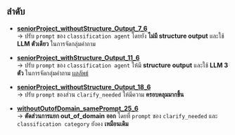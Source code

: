 ## ลำดับ

- [**seniorProject_withoutStructure_Output_7_6**](https://github.com/ffahpatcha/senior_project_update/tree/main/seniorProject_withoutStructure_Output_7_6)  
  -> ปรับ `prompt` ของ `classification agent` โดยยัง **ไม่มี structure output** และใช้ **LLM ตัวเดียว** ในการจัดกลุ่มคำถาม

- [**seniorProject_withStructure_Output_11_6**](https://github.com/ffahpatcha/senior_project_update/tree/main/seniorProject_withStructure_Output_11_6)  
  -> ปรับ `prompt` ของ `classification agent` ให้มี **structure output** และใช้ **LLM 3 ตัว** ในการจัดกลุ่มคำถาม
   [ผลลัพธ์](https://github.com/ffahpatcha/senior_project_update/tree/main/seniorProject_withStruture_Output_11_6#%E0%B8%9C%E0%B8%A5%E0%B8%A5%E0%B8%B1%E0%B8%9E%E0%B8%98%E0%B9%8C)
  
- [**seniorProject_withoutStructure_Output_18_6**](https://github.com/ffahpatcha/senior_project_update/tree/main/seniorProject_withoutStructure_Output_18_6)  
  -> ปรับ `prompt` ของส่วน `clarify_needed` ให้มีความ **ครอบคลุมมากขึ้น**

- [**withoutOutofDomain_samePrompt_25_6**](https://github.com/ffahpatcha/senior_project_update/tree/main/withoutOutofDomain_samePrompt_25_6)  
  -> **ตัดส่วนการแยก out_of_domain ออก** โดยที่ `prompt` ของ `clarify_needed` และ `classification category` ยังคง **เหมือนเดิม**

